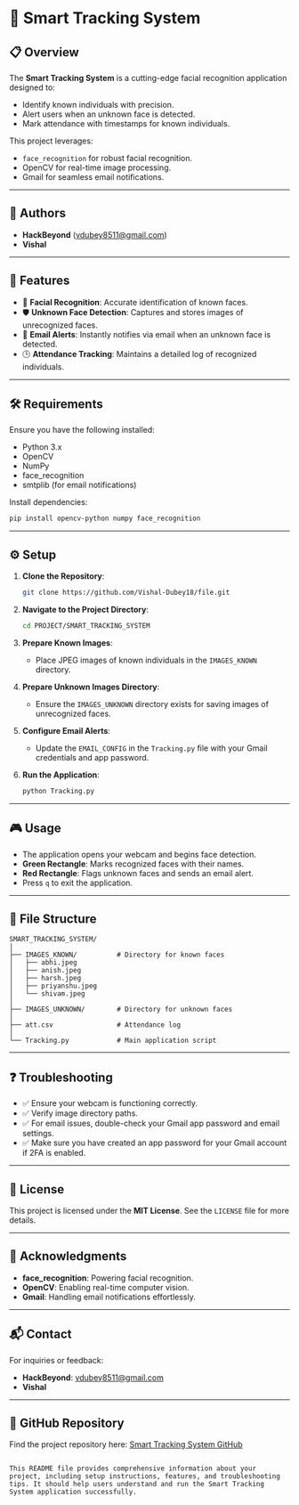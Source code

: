 # 🌟 Smart Tracking System

## 📋 Overview

The **Smart Tracking System** is a cutting-edge facial recognition application designed to:
- Identify known individuals with precision.
- Alert users when an unknown face is detected.
- Mark attendance with timestamps for known individuals.

This project leverages:
- `face_recognition` for robust facial recognition.
- OpenCV for real-time image processing.
- Gmail for seamless email notifications.

---

## 👥 Authors

- **HackBeyond** ([vdubey8511@gmail.com](mailto:vdubey8511@gmail.com))
- **Vishal**

---

## 🚀 Features

- 🎯 **Facial Recognition**: Accurate identification of known faces.
- 🛡️ **Unknown Face Detection**: Captures and stores images of unrecognized faces.
- 📧 **Email Alerts**: Instantly notifies via email when an unknown face is detected.
- 🕒 **Attendance Tracking**: Maintains a detailed log of recognized individuals.

---

## 🛠️ Requirements

Ensure you have the following installed:

- Python 3.x
- OpenCV
- NumPy
- face_recognition
- smtplib (for email notifications)

Install dependencies:

```bash
pip install opencv-python numpy face_recognition
```

---

## ⚙️ Setup

1. **Clone the Repository**:

   ```bash
   git clone https://github.com/Vishal-Dubey18/file.git
   ```

2. **Navigate to the Project Directory**:

   ```bash
   cd PROJECT/SMART_TRACKING_SYSTEM
   ```

3. **Prepare Known Images**:
   - Place JPEG images of known individuals in the `IMAGES_KNOWN` directory.

4. **Prepare Unknown Images Directory**:
   - Ensure the `IMAGES_UNKNOWN` directory exists for saving images of unrecognized faces.

5. **Configure Email Alerts**:
   - Update the `EMAIL_CONFIG` in the `Tracking.py` file with your Gmail credentials and app password.

6. **Run the Application**:

   ```bash
   python Tracking.py
   ```

---

## 🎮 Usage

- The application opens your webcam and begins face detection.
- **Green Rectangle**: Marks recognized faces with their names.
- **Red Rectangle**: Flags unknown faces and sends an email alert.
- Press `q` to exit the application.

---

## 📁 File Structure

```
SMART_TRACKING_SYSTEM/
│
├── IMAGES_KNOWN/          # Directory for known faces
│   ├── abhi.jpeg
│   ├── anish.jpeg
│   ├── harsh.jpeg
│   ├── priyanshu.jpeg
│   └── shivam.jpeg
│
├── IMAGES_UNKNOWN/        # Directory for unknown faces
│
├── att.csv                # Attendance log
│
└── Tracking.py            # Main application script
```

---

## ❓ Troubleshooting

- ✅ Ensure your webcam is functioning correctly.
- ✅ Verify image directory paths.
- ✅ For email issues, double-check your Gmail app password and email settings.
- ✅ Make sure you have created an app password for your Gmail account if 2FA is enabled.

---

## 📜 License

This project is licensed under the **MIT License**. See the `LICENSE` file for more details.

---

## 🙌 Acknowledgments

- **face_recognition**: Powering facial recognition.
- **OpenCV**: Enabling real-time computer vision.
- **Gmail**: Handling email notifications effortlessly.

---

## 📬 Contact

For inquiries or feedback:
- **HackBeyond**: [vdubey8511@gmail.com](mailto:vdubey8511@gmail.com)
- **Vishal**

---

## 🔗 GitHub Repository

Find the project repository here: [Smart Tracking System GitHub](https://github.com/Vishal-Dubey18/file.git)
```

This README file provides comprehensive information about your project, including setup instructions, features, and troubleshooting tips. It should help users understand and run the Smart Tracking System application successfully.